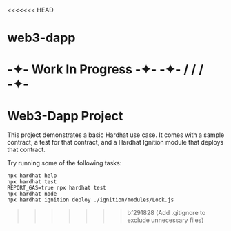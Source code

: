 <<<<<<< HEAD
# web3-dapp
-✦- Work In Progress -✦-
-✦- / / / -✦-
=======
# Web3-Dapp Project

This project demonstrates a basic Hardhat use case. It comes with a sample contract, a test for that contract, and a Hardhat Ignition module that deploys that contract.

Try running some of the following tasks:

```shell
npx hardhat help
npx hardhat test
REPORT_GAS=true npx hardhat test
npx hardhat node
npx hardhat ignition deploy ./ignition/modules/Lock.js
```
>>>>>>> bf291828 (Add .gitignore to exclude unnecessary files)
